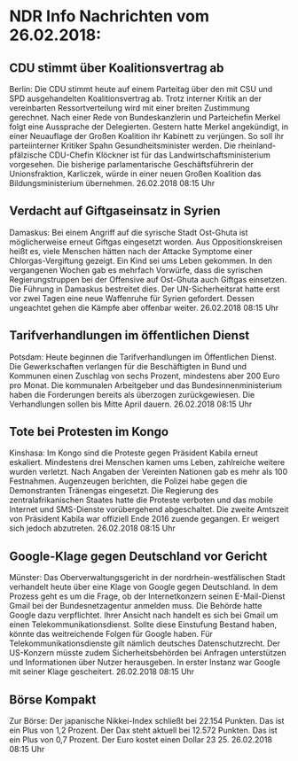 # NDR Info Nachrichten vom 26.02.2018:


## CDU stimmt über Koalitionsvertrag ab
Berlin: Die CDU stimmt heute auf einem Parteitag über den mit CSU und SPD ausgehandelten Koalitionsvertrag ab. Trotz interner Kritik an der vereinbarten Ressortverteilung wird mit einer breiten Zustimmung gerechnet. Nach einer Rede von Bundeskanzlerin und Parteichefin Merkel folgt eine Aussprache der Delegierten. Gestern hatte Merkel angekündigt, in einer Neuauflage der Großen Koalition ihr Kabinett zu verjüngen. So soll ihr parteiinterner Kritiker Spahn Gesundheitsminister werden. Die rheinland-pfälzische CDU-Chefin Klöckner ist für das Landwirtschaftsministerium vorgesehen. Die bisherige parlamentarische Geschäftsführerin der Unionsfraktion, Karliczek, würde in einer neuen Großen Koalition das Bildungsministerium übernehmen. 26.02.2018 08:15 Uhr 

## Verdacht auf Giftgaseinsatz in Syrien
Damaskus: Bei einem Angriff auf die syrische Stadt Ost-Ghuta ist möglicherweise erneut Giftgas eingesetzt worden. Aus Oppositionskreisen heißt es, viele Menschen hätten nach der Attacke Symptome einer Chlorgas-Vergiftung gezeigt. Ein Kind sei ums Leben gekommen. In den vergangenen Wochen gab es mehrfach Vorwürfe, dass die syrischen Regierungstruppen bei der Offensive auf Ost-Ghuta auch Giftgas einsetzen. Die Führung in Damaskus bestreitet dies. Der UN-Sicherheitsrat hatte erst vor zwei Tagen eine neue Waffenruhe für Syrien gefordert. Dessen ungeachtet gehen die Kämpfe aber offenbar weiter. 26.02.2018 08:15 Uhr 

## Tarifverhandlungen im öffentlichen Dienst
Potsdam: Heute beginnen die Tarifverhandlungen im Öffentlichen Dienst. Die Gewerkschaften verlangen für die Beschäftigten in Bund und Kommunen einen Zuschlag von sechs Prozent, mindestens aber 200 Euro pro Monat. Die kommunalen Arbeitgeber und das Bundesinnenministerium haben die Forderungen bereits als überzogen zurückgewiesen. Die Verhandlungen sollen bis Mitte April dauern. 26.02.2018 08:15 Uhr 

## Tote bei Protesten im Kongo
Kinshasa: Im Kongo sind die Proteste gegen Präsident Kabila erneut eskaliert. Mindestens drei Menschen kamen ums Leben, zahlreiche weitere wurden verletzt. Nach Angaben der Vereinten Nationen gab es mehr als 100 Festnahmen. Augenzeugen berichten, die Polizei habe gegen die Demonstranten Tränengas eingesetzt. Die Regierung des zentralafrikanischen Staates hatte die Proteste verboten und das mobile Internet und SMS-Dienste vorübergehend abgeschaltet. Die zweite Amtszeit von Präsident Kabila war offiziell Ende 2016 zuende gegangen. Er weigert sich jedoch abzutreten. 26.02.2018 08:15 Uhr 

## Google-Klage gegen Deutschland vor Gericht
Münster: Das Oberverwaltungsgericht in der nordrhein-westfälischen Stadt verhandelt heute über eine Klage von Google gegen Deutschland. In dem Prozess geht es um die Frage, ob der Internetkonzern seinen E-Mail-Dienst Gmail bei der Bundesnetzagentur anmelden muss. Die Behörde hatte Google dazu verpflichtet. Ihrer Ansicht nach handelt es sich bei Gmail um einen Telekommunikationsdienst. Sollte diese Einstufung Bestand haben, könnte das weitreichende Folgen für Google haben. Für Telekommunikationsdienste gilt nämlich deutsches Datenschutzrecht. Der US-Konzern müsste zudem Sicherheitsbehörden bei Anfragen unterstützen und Informationen über Nutzer herausgeben. In erster Instanz war Google mit seiner Klage gescheitert. 26.02.2018 08:15 Uhr 

## Börse Kompakt
Zur Börse: Der japanische Nikkei-Index schließt bei 22.154 Punkten. Das ist ein Plus von 1,2 Prozent. Der Dax steht aktuell bei 12.572 Punkten. Das ist ein Plus von 0,7 Prozent. Der Euro kostet einen Dollar 23 25. 26.02.2018 08:15 Uhr 

